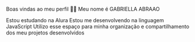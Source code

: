 Boas vindas ao meu perfil 💙💙
Meu nome é GABRIELLA ABRAAO

Estou estudando na Alura
Estou me desenvolvendo na linguagem JavaScript
Utilizo esse espaço para minha organização e compartilhamento dos meu projetos desenvolvidos
